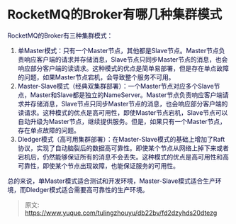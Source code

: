 # RocketMQ的Broker有哪几种集群模式

<font style="color:rgb(5, 7, 59);background-color:rgb(253, 253, 254);">RocketMQ的Broker有三种集群模式：</font>

1. <font style="color:rgb(5, 7, 59);background-color:rgb(253, 253, 254);">单Master模式：只有一个Master节点，其他都是Slave节点。Master节点负责响应客户端的请求并存储消息，Slave节点只同步Master节点的消息，也会响应部分客户端的读请求。这种模式的优点是简单易部署，但是存在单点故障的问题，如果Master节点宕机，会导致整个服务不可用。</font>
2. <font style="color:rgb(5, 7, 59);background-color:rgb(253, 253, 254);">Master-Slave模式（经典双集群部署）：一个Master节点对应多个Slave节点，Master和Slave都是独立的NameServer。Master节点负责响应客户端请求并存储消息，Slave节点只同步Master节点的消息，也会响应部分客户端的读请求。这种模式的优点是高可用性，即使Master节点宕机，Slave节点可以自动升级为Master节点，继续提供服务。但是，如果只有一个Master节点，存在单点故障的问题。</font>
3. <font style="color:rgb(5, 7, 59);background-color:rgb(253, 253, 254);">Dledger模式（高可用集群部署）：在Master-Slave模式的基础上增加了Raft协议，实现了自动脑裂后的数据高可靠性。即使某个节点从网络上掉下来或者宕机后，仍然能够保证所有的消息不会丢失。这种模式的优点是高可用性和高可靠性，即使某个节点出现故障，也能保证服务的可用性。</font>

<font style="color:rgb(5, 7, 59);background-color:rgb(253, 253, 254);">总的来说，单Master模式适合测试和开发环境，Master-Slave模式适合生产环境，而Dledger模式适合需要高可靠性的生产环境。</font>



> 原文: <https://www.yuque.com/tulingzhouyu/db22bv/fd2dzyhds20dtezg>